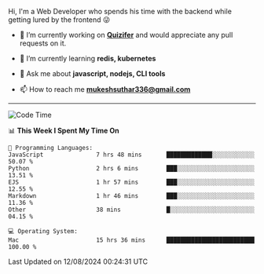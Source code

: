 Hi, I'm a Web Developer who spends his time with the backend while getting lured by the frontend 😜

- 🔭 I’m currently working on **[Quizifer](https://github.com/SutharMukesh/Quizifer/)** and would appreciate any pull requests on it.

- 🌱 I’m currently learning **redis, kubernetes**

- 💬 Ask me about **javascript, nodejs, CLI tools**

- 📫 How to reach me **mukeshsuthar336@gmail.com**

---
<!--START_SECTION:waka-->
![Code Time](http://img.shields.io/badge/Code%20Time-3%2C100%20hrs%2035%20mins-blue)

📊 **This Week I Spent My Time On** 

```text
💬 Programming Languages: 
JavaScript               7 hrs 48 mins       █████████████░░░░░░░░░░░░   50.07 % 
Python                   2 hrs 6 mins        ███░░░░░░░░░░░░░░░░░░░░░░   13.51 % 
EJS                      1 hr 57 mins        ███░░░░░░░░░░░░░░░░░░░░░░   12.55 % 
Markdown                 1 hr 46 mins        ███░░░░░░░░░░░░░░░░░░░░░░   11.36 % 
Other                    38 mins             █░░░░░░░░░░░░░░░░░░░░░░░░   04.15 % 

💻 Operating System: 
Mac                      15 hrs 36 mins      █████████████████████████   100.00 % 
```


 Last Updated on 12/08/2024 00:24:31 UTC
<!--END_SECTION:waka-->
